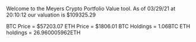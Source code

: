 Welcome to the Meyers Crypto Portfolio Value tool. 
As of 03/29/21 at 20:10:12 our valuation is $109325.29 

BTC Price = $57203.07
 ETH Price = $1806.01
BTC Holdings = 1.06BTC
 ETH holdings = 26.960005962ETH 
